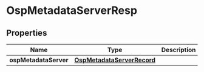 # OspMetadataServerResp

## Properties
Name | Type | Description | Notes
------------ | ------------- | ------------- | -------------
**ospMetadataServer** | [**OspMetadataServerRecord**](OspMetadataServerRecord.md) |  |  [optional]
